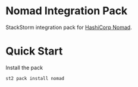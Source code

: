 # Nomad Integration Pack

StackStorm integration pack for [HashiCorp Nomad](https://www.nomadproject.io/).

# <a name="QuickStart"></a> Quick Start

Install the pack

``` shell
st2 pack install nomad
```